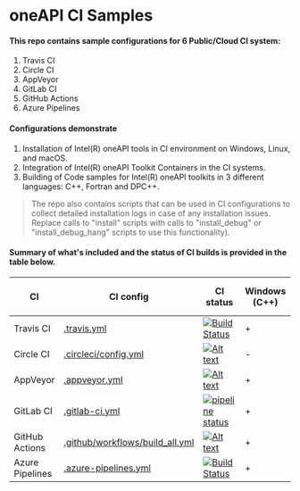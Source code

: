 # oneAPI CI Samples

#### This repo contains sample configurations for 6 Public/Cloud CI system:
1. Travis CI
2. Circle CI
3. AppVeyor
4. GitLab CI
5. GitHub Actions
6. Azure Pipelines

#### Configurations demonstrate
1. Installation of Intel(R) oneAPI tools in CI environment on Windows, Linux, and macOS.
2. Integration of Intel(R) oneAPI Toolkit Containers in the CI systems.
3. Building of Code samples for Intel(R) oneAPI toolkits in 3 different languages: C++, Fortran and DPC++.

> The repo also contains scripts that can be used in CI configurations to collect detailed installation logs in case of any installation issues. Replace calls to "install" scripts with calls to "install_debug" or "install_debug_hang" scripts to use this functionality).

#### Summary of what's included and the status of CI builds is provided in the table below. 

| CI  | CI config | CI status | Windows (C++) | Windows (Fortran) | Windows (DPC++) | Linux (C++), APT | Linux (Fortran), APT | Linux (DPC++), APT | Linux (C++), Container | Linux (Fortran), Container | Linux (DPC++),  Container | macOS (C++) | macOS (Fortran) |
| ------------- | ------------- | ------------- | ------------- | ------------- | ------------- | ------------- | ------------- | ------------- | ------------- | ------------- | ------------- | ------------- | ------------- |
| Travis CI  | [.travis.yml](https://github.com/oneapi-src/oneapi-ci/blob/master/.travis.yml) | [![Build Status](https://travis-ci.org/oneapi-src/oneapi-ci.svg?branch=master)](https://travis-ci.org/oneapi-src/oneapi-ci)|+|+|+|+|+|+|+|+|+|+|+|
| Circle CI  | [.circleci/config.yml](https://github.com/mmzakhar/oneapi-ci/blob/master/.circleci/config.yml) | [![Alt text](https://circleci.com/gh/mmzakhar/oneapi-ci.svg?style=svg)](https://circleci.com/gh/mmzakhar/oneapi-ci)|-|-|-|+|+|+|+|+|+|-|-|
| AppVeyor  | [.appveyor.yml](https://github.com/mmzakhar/oneapi-ci/blob/master/.appveyor.yml) | [![Alt text](https://ci.appveyor.com/api/projects/status/y06fiwtls22x7475?svg=true)](https://ci.appveyor.com/project/mmzakhar/oneapi-ci)|+|+|+|+|+|+|-|-|-|+|+|
| GitLab CI  | [.gitlab-ci.yml](https://github.com/oneapi-src/oneapi-ci/blob/master/.gitlab-ci.yml) |[![pipeline status](https://gitlab.com/rscohn2/oneapi-ci-mirror/badges/master/pipeline.svg)](https://gitlab.com/rscohn2/oneapi-ci-mirror/-/commits/master)|+|+|+|+|+|+|-|-|-|-|-|
| GitHub Actions | [.github/workflows/build_all.yml](https://github.com/mmzakhar/oneapi-ci/blob/master/.github/workflows/build_all.yml) | [![Alt text](https://github.com/mmzakhar/oneapi-ci/workflows/build_all/badge.svg)](https://github.com/mmzakhar/oneapi-ci)|+|+|+|+|+|+|+|+|+|+|+|
| Azure Pipelines| [.azure-pipelines.yml](https://github.com/mmzakhar/oneapi-ci/blob/master/.azure-pipelines.yml) | [![Build Status](https://dev.azure.com/maximmzakharov/oneapi-ci/_apis/build/status/mmzakhar.oneapi-ci?branchName=master)](https://dev.azure.com/maximmzakharov/oneapi-ci/_build?definitionId=2)|+|+|+|+|+|+|+|+|+|+|+|
